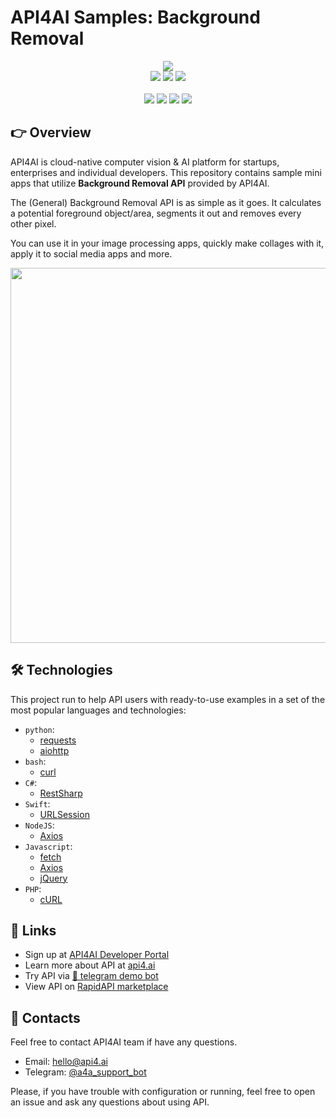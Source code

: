 # API4AI Samples: Background Removal

<div align="center">
<a target="_blank" href="https://api4.ai"><img src="https://static.api4.ai/logo/a4a-logo-horizontal-gradient-rectangular-bg-round-glow-small-550.png"/></a>
</div>


<div align="center">
<a target="_blank" href="https://rapidapi.com/api4ai-api4ai-default/api/background-removal4/details"><img src="https://img.shields.io/badge/View%20on%20RapidAPI-gray?logo=octopusdeploy&style=for-the-badge"/></a>
<a target="_blank" href="https://api4.ai/apis/bg-removal"><img src="https://img.shields.io/badge/api4.ai%20platform-fee33c?style=for-the-badge&logo=icloud&logoColor=black"/></a>
<a target="_blank" href="https://t.me/a4a_img_bg_removal_bot"><img src="https://img.shields.io/badge/-Telegram%20demo-ddd?logo=telegram&style=for-the-badge"/></a>
<br><br>
<a target="_blank" href="https://www.instagram.com/api4ai"><img src="https://img.shields.io/badge/instagram--blue?style=social&logo=instagram"/></a>
<a target="_blank" href="https://www.facebook.com/api4ai.solutions/"><img src="https://img.shields.io/badge/facebook--blue?style=social&logo=facebook"/></a>
<a target="_blank" href="https://twitter.com/Api4Ai"><img src="https://img.shields.io/badge/twitter--blue?style=social&logo=twitter"/></a>
<a target="_blank" href="https://www.linkedin.com/company/api4ai"><img src="https://img.shields.io/badge/linkedin--blue?style=social&logo=linkedin"/></a>
</div>


## 👉 Overview

API4AI is cloud-native computer vision & AI platform for startups, enterprises and individual developers. This repository contains sample mini apps that utilize **Background Removal API** provided by API4AI.

The (General) Background Removal API is as simple as it goes. It calculates a potential foreground object/area, segments it out and removes every other pixel.

You can use it in your image processing apps, quickly make collages with it, apply it to social media apps and more.

<div align="center">
<img width="600" src="https://static.api4.ai/visuals/bg_removal_1.png"/>
</div>


## 🛠 Technologies

This project run to help API users with ready-to-use examples in a set of the most popular languages and technologies:

* `python`:
  * [requests](./python/requests)
  * [aiohttp](./python/aiohttp)
* `bash`:
  * [curl](./bash/curl)
* `C#`:
  * [RestSharp](./csharp/restsharp)
* `Swift`:
  * [URLSession](./swift/urlsession)
* `NodeJS`:
  * [Axios](./nodejs/axios)
* `Javascript`:
  * [fetch](./js/fetch)
  * [Axios](./js/axios)
  * [jQuery](./js/jquery)
* `PHP`:
  * [cURL](./php/curl)


## 🔗 Links

* Sign up at [API4AI Developer Portal](https://portal.api4.ai)
* Learn more about API at [api4.ai](https://api4.ai/docs/bg-removal)
* Try API via [🤖 telegram demo bot](https://t.me/a4a_img_bg_removal_bot)
* View API on [RapidAPI marketplace](https://rapidapi.com/api4ai-api4ai-default/api/background-removal4/details)


## 📩 Contacts

Feel free to contact API4AI team if have any questions.

* Email: [hello@api4.ai](mailto:hello@api4.ai)
* Telegram: [@a4a_support_bot](https://t.me/a4a_support_bot)

Please, if you have trouble with configuration or running, feel free to open an issue and ask any questions about using API.

